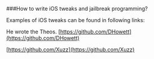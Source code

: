 ###How to write iOS tweaks and jailbreak programming?

Examples of iOS tweaks can be found in following links: 

He wrote the Theos. 
[https://github.com/DHowett](https://github.com/DHowett)

[https://github.com/Xuzz](https://github.com/Xuzz)
